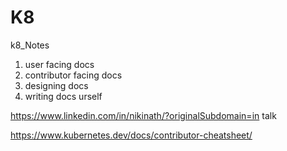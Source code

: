 # K8
k8_Notes

1. user facing docs
2. contributor facing docs
3. designing docs
4. writing docs urself

https://www.linkedin.com/in/nikinath/?originalSubdomain=in talk


https://www.kubernetes.dev/docs/contributor-cheatsheet/
